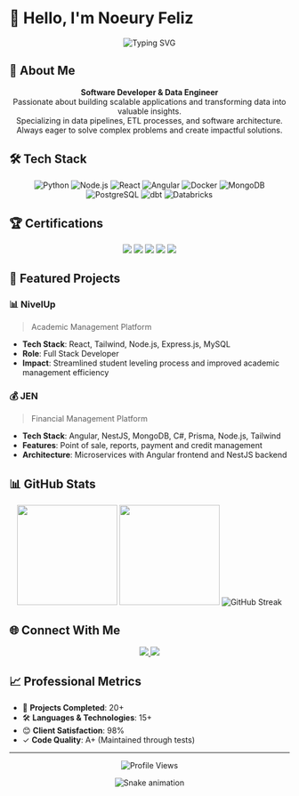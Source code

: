 # 👋 Hello, I'm Noeury Feliz

<div align="center">
  <img src="https://readme-typing-svg.herokuapp.com?font=Fira+Code&weight=500&size=40&pause=1000&color=2E9BF7&center=true&vCenter=true&random=false&width=600&height=100&lines=Data+Engineer+%26+Software+Developer;Building+Scalable+Data+Pipelines;Transforming+Data+Into+Insights" alt="Typing SVG" />
</div>

## 🚀 About Me

<div align="center">
  <b>Software Developer & Data Engineer</b><br>
  Passionate about building scalable applications and transforming data into valuable insights.<br>
  Specializing in data pipelines, ETL processes, and software architecture.<br>
  Always eager to solve complex problems and create impactful solutions.
</div>

## 🛠️ Tech Stack

<div align="center">
  
  ![Python](https://img.shields.io/badge/-Python-3776AB?style=flat-square&logo=python&logoColor=white)
  ![Node.js](https://img.shields.io/badge/-Node.js-339933?style=flat-square&logo=nodedotjs&logoColor=white)
  ![React](https://img.shields.io/badge/-React-61DAFB?style=flat-square&logo=react&logoColor=black)
  ![Angular](https://img.shields.io/badge/-Angular-DD0031?style=flat-square&logo=angular&logoColor=white)
  ![Docker](https://img.shields.io/badge/-Docker-2496ED?style=flat-square&logo=docker&logoColor=white)
  ![MongoDB](https://img.shields.io/badge/-MongoDB-47A248?style=flat-square&logo=mongodb&logoColor=white)
  ![PostgreSQL](https://img.shields.io/badge/-PostgreSQL-336791?style=flat-square&logo=postgresql&logoColor=white)
  ![dbt](https://img.shields.io/badge/-dbt-FF694B?style=flat-square&logo=dbt&logoColor=white)
  ![Databricks](https://img.shields.io/badge/-Databricks-FF3621?style=flat-square&logo=databricks&logoColor=white)
</div>

## 🏆 Certifications

<div align="center">
  <img src="https://img.shields.io/badge/SCRUM_Master-UCATEBA_2023-2E9BF7?style=flat-square"/>
  <img src="https://img.shields.io/badge/C%23_.NET_Advanced-ITLA_2024-2E9BF7?style=flat-square"/>
  <img src="https://img.shields.io/badge/Python-ITLA_2024-2E9BF7?style=flat-square"/>
  <img src="https://img.shields.io/badge/Mobile_Development_Flutter-ITLA_2024-2E9BF7?style=flat-square"/>
  <img src="https://img.shields.io/badge/Angular-ITLA_2024-2E9BF7?style=flat-square"/>
</div>

## 🌟 Featured Projects

### 📊 NivelUp
> Academic Management Platform
- **Tech Stack**: React, Tailwind, Node.js, Express.js, MySQL
- **Role**: Full Stack Developer
- **Impact**: Streamlined student leveling process and improved academic management efficiency

### 💰 JEN
> Financial Management Platform
- **Tech Stack**: Angular, NestJS, MongoDB, C#, Prisma, Node.js, Tailwind
- **Features**: Point of sale, reports, payment and credit management
- **Architecture**: Microservices with Angular frontend and NestJS backend

## 📊 GitHub Stats

<div align="center">
  <img height="180em" src="https://github-readme-stats.vercel.app/api?username=noeuryfeliz&show_icons=true&theme=tokyonight&include_all_commits=true&count_private=true"/>
  <img height="180em" src="https://github-readme-stats.vercel.app/api/top-langs/?username=noeuryfeliz&layout=compact&langs_count=8&theme=tokyonight"/>
  <img src="https://github-readme-streak-stats.herokuapp.com/?user=noeuryfeliz&theme=tokyonight" alt="GitHub Streak" />
</div>

## 🌐 Connect With Me

<div align="center">
  <a href="https://www.linkedin.com/in/noeury-nizael-feliz-feliz-32506ab7/">
    <img src="https://img.shields.io/badge/-LinkedIn-0077B5?style=flat-square&logo=linkedin&logoColor=white"/>
  </a>
  <a href="https://noeury.dev">
    <img src="https://img.shields.io/badge/-Portfolio-2E9BF7?style=flat-square&logo=About.me&logoColor=white"/>
  </a>
</div>

## 📈 Professional Metrics

- 🚀 **Projects Completed**: 20+
- 🛠️ **Languages & Technologies**: 15+
- 😊 **Client Satisfaction**: 98%
- ✓ **Code Quality**: A+ (Maintained through tests)

---

<div align="center">
  <img src="https://komarev.com/ghpvc/?username=noeuryfeliz&color=2E9BF7" alt="Profile Views" />
  
  ![Snake animation](https://github.com/noeuryfeliz/noeuryfeliz/blob/output/github-contribution-grid-snake-dark.svg)
</div>
